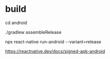 # build
cd android
<!-- ./gradlew bundleRelease -->
./gradlew assembleRelease

npx react-native run-android --variant=release

https://reactnative.dev/docs/signed-apk-android